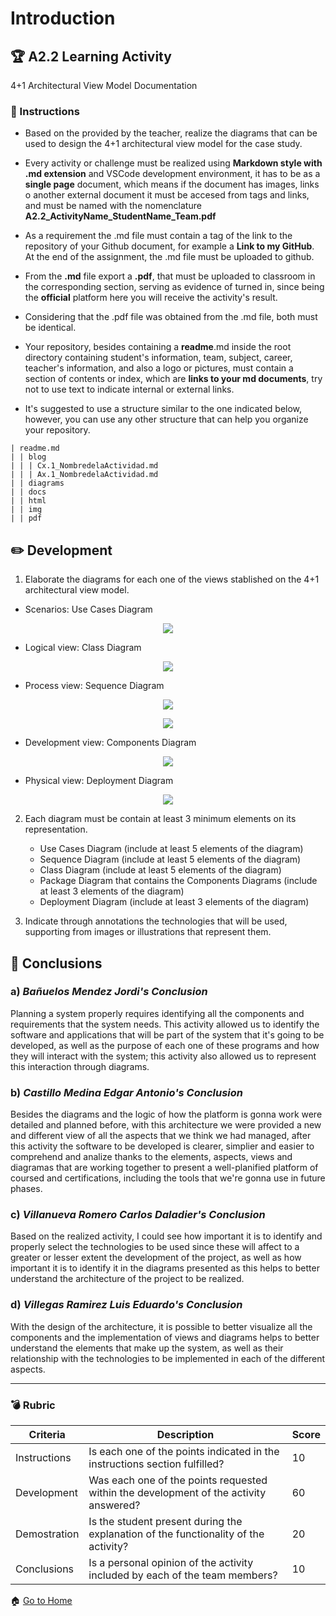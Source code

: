 # Introduction

## :trophy: A2.2 Learning Activity
4+1 Architectural View Model Documentation

### :blue_book: Instructions

* Based on the provided by the teacher, realize the diagrams that can be used to design the 4+1 architectural view model for the case study.

* Every activity or challenge must be realized using **Markdown style with .md extension** and VSCode development environment, it has to be as a **single page** document, which means if the document has images, links o another external document it must be accesed from tags and links, and must be named with the nomenclature **A2.2_ActivityName_StudentName_Team.pdf**

* As a requirement the .md file must contain a tag of the link to the repository of your Github document, for example a **Link to my GitHub**. At the end of the assignment, the .md file must be uploaded to github.

* From the **.md** file export a **.pdf**, that must be uploaded to classroom in the corresponding section, serving as evidence of turned in, since being the **official** platform here you will receive the activity's result.

* Considering that the .pdf file was obtained from the .md file, both must be identical.

* Your repository, besides containing a **readme**.md inside the root directory containing student's information, team, subject, career, teacher's information, and also a logo or pictures, must contain a section of contents or index, which are **links to your md documents**, try not to use text to indicate internal or external links.

* It's suggested to use a structure similar to the one indicated below, however, you can use any other structure that can help you organize your repository.

~~~
| readme.md
| | blog
| | | Cx.1_NombredelaActividad.md
| | | Ax.1_NombredelaActividad.md
| | diagrams
| | docs
| | html
| | img
| | pdf
~~~

## :pencil2: Development

1. Elaborate the diagrams for each one of the views stablished on the 4+1 architectural view model.
- Scenarios: Use Cases Diagram

<p align="center">
<img src="https://raw.githubusercontent.com/edgarcastillo17/avscastillo/main/diagrams/A2.2_4%2B1_Architectual_ViewModel/A2.2_UseCasesDiagram.png">
</p>

- Logical view: Class Diagram

<p align="center">
<img src="https://raw.githubusercontent.com/edgarcastillo17/avscastillo/main/diagrams/A2.2_4%2B1_Architectual_ViewModel/A2.2_ClassDiagram.png">
</p>

- Process view: Sequence Diagram

<p align="center">
<img src="https://raw.githubusercontent.com/edgarcastillo17/avscastillo/main/diagrams/A2.2_4%2B1_Architectual_ViewModel/A2.2_SequenceDiagram1.png">
</p>

<p align="center">
<img src="https://raw.githubusercontent.com/edgarcastillo17/avscastillo/main/diagrams/A2.2_4%2B1_Architectual_ViewModel/A2.2_SequenceDiagram2.png">
</p>

- Development view: Components Diagram

<p align="center">
<img src="https://raw.githubusercontent.com/edgarcastillo17/avscastillo/main/diagrams/A2.2_4%2B1_Architectual_ViewModel/A2.2_ComponentsDiagram.png">
</p>

- Physical view: Deployment Diagram

<p align="center">
<img src="https://raw.githubusercontent.com/edgarcastillo17/avscastillo/main/diagrams/A2.2_4%2B1_Architectual_ViewModel/A2.2_DeploymentDiagram.png">
</p>

2. Each diagram must be contain at least 3 minimum elements on its representation.
    - Use Cases Diagram (include at least 5 elements of the diagram)
    - Sequence Diagram (include at least 5 elements of the diagram)
    - Class Diagram (include at least 5 elements of the diagram)
    - Package Diagram that contains the Components Diagrams (include at least 3 elements of the diagram)
    - Deployment Diagram (include at least 3 elements of the diagram)

3. Indicate through annotations the technologies that will be used, supporting from images or illustrations that represent them.

## :paperclip: Conclusions

### a) *Bañuelos Mendez Jordi's Conclusion*

Planning a system properly requires identifying all the components and requirements that the system needs. This activity allowed us to identify the software and applications that will be part of the system that it's going to be developed, as well as the purpose of each one of these programs and how they will interact with the system; this activity also allowed us to represent this interaction through diagrams.

### b) *Castillo Medina Edgar Antonio's Conclusion*

Besides the diagrams and the logic of how the platform is gonna work were detailed and planned before, with this architecture we were provided a new and different view of all the aspects that we think we had managed, after this activity the software to be developed is clearer, simplier and easier to comprehend and analize thanks to the elements, aspects, views and diagramas that are working together to present a well-planified platform of coursed and certifications, including the tools that we're gonna use in future phases.

### c) *Villanueva Romero Carlos Daladier's Conclusion*

Based on the realized activity, I could see how important it is to identify and properly select the technologies to be used since these will affect to a greater or lesser extent the development of the project, as well as how important it is to identify it in the diagrams presented as this helps to better understand the architecture of the project to be realized.

### d) *Villegas Ramirez Luis Eduardo's Conclusion*

With the design of the architecture, it is possible to better visualize all the components and the implementation of views and diagrams helps to better understand the elements that make up the system, as well as their relationship with the technologies to be implemented in each of the different aspects.
___

### :bomb: Rubric

| Criteria | Description | Score |
| ------------- | -------------------------------------------------------------------------------------------- | ------- |
| Instructions | Is each one of the points indicated in the instructions section fulfilled? | 10 |
| Development | Was each one of the points requested within the development of the activity answered? | 60 |
| Demostration | Is the student present during the explanation of the functionality of the activity? | 20 |
| Conclusions | Is a personal opinion of the activity included by each of the team members? | 10 |

:house: [Go to Home](https://github.com/CarlosVillanueva1721/Analisis-avanzado-de-software "Github")